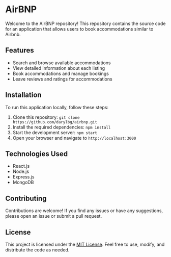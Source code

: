 # AirBNP
Welcome to the AirBNP repository! This repository contains the source code for an application that allows users to book accommodations similar to Airbnb.
## Features
- Search and browse available accommodations
- View detailed information about each listing
- Book accommodations and manage bookings
- Leave reviews and ratings for accommodations
## Installation
To run this application locally, follow these steps:
1. Clone this repository: `git clone https://github.com/darylbg/airbnp.git`
2. Install the required dependencies: `npm install`
3. Start the development server: `npm start`
4. Open your browser and navigate to `http://localhost:3000`
## Technologies Used
- React.js
- Node.js
- Express.js
- MongoDB
## Contributing
Contributions are welcome! If you find any issues or have any suggestions, please open an issue or submit a pull request.
## License
This project is licensed under the [MIT License](LICENSE). Feel free to use, modify, and distribute the code as needed.
